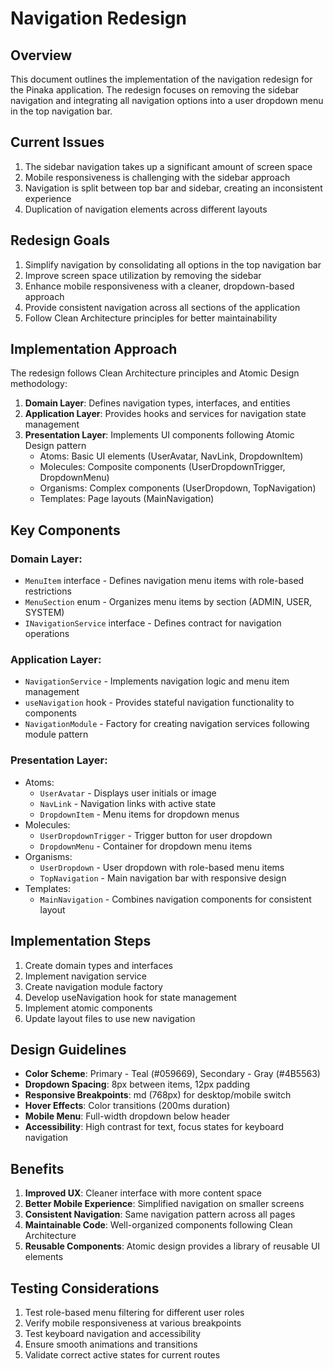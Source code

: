 # Navigation Redesign

## Overview

This document outlines the implementation of the navigation redesign for the Pinaka application. The redesign focuses on removing the sidebar navigation and integrating all navigation options into a user dropdown menu in the top navigation bar.

## Current Issues

1. The sidebar navigation takes up a significant amount of screen space
2. Mobile responsiveness is challenging with the sidebar approach
3. Navigation is split between top bar and sidebar, creating an inconsistent experience
4. Duplication of navigation elements across different layouts

## Redesign Goals

1. Simplify navigation by consolidating all options in the top navigation bar
2. Improve screen space utilization by removing the sidebar
3. Enhance mobile responsiveness with a cleaner, dropdown-based approach
4. Provide consistent navigation across all sections of the application
5. Follow Clean Architecture principles for better maintainability

## Implementation Approach

The redesign follows Clean Architecture principles and Atomic Design methodology:

1. **Domain Layer**: Defines navigation types, interfaces, and entities
2. **Application Layer**: Provides hooks and services for navigation state management
3. **Presentation Layer**: Implements UI components following Atomic Design pattern
   - Atoms: Basic UI elements (UserAvatar, NavLink, DropdownItem)
   - Molecules: Composite components (UserDropdownTrigger, DropdownMenu)
   - Organisms: Complex components (UserDropdown, TopNavigation)
   - Templates: Page layouts (MainNavigation)

## Key Components

### Domain Layer:

- `MenuItem` interface - Defines navigation menu items with role-based restrictions
- `MenuSection` enum - Organizes menu items by section (ADMIN, USER, SYSTEM)
- `INavigationService` interface - Defines contract for navigation operations

### Application Layer:

- `NavigationService` - Implements navigation logic and menu item management
- `useNavigation` hook - Provides stateful navigation functionality to components
- `NavigationModule` - Factory for creating navigation services following module pattern

### Presentation Layer:

- Atoms:
  - `UserAvatar` - Displays user initials or image
  - `NavLink` - Navigation links with active state
  - `DropdownItem` - Menu items for dropdown menus
- Molecules:
  - `UserDropdownTrigger` - Trigger button for user dropdown
  - `DropdownMenu` - Container for dropdown menu items
- Organisms:
  - `UserDropdown` - User dropdown with role-based menu items
  - `TopNavigation` - Main navigation bar with responsive design
- Templates:
  - `MainNavigation` - Combines navigation components for consistent layout

## Implementation Steps

1. Create domain types and interfaces
2. Implement navigation service
3. Create navigation module factory
4. Develop useNavigation hook for state management
5. Implement atomic components
6. Update layout files to use new navigation

## Design Guidelines

- **Color Scheme**: Primary - Teal (#059669), Secondary - Gray (#4B5563)
- **Dropdown Spacing**: 8px between items, 12px padding
- **Responsive Breakpoints**: md (768px) for desktop/mobile switch
- **Hover Effects**: Color transitions (200ms duration)
- **Mobile Menu**: Full-width dropdown below header
- **Accessibility**: High contrast for text, focus states for keyboard navigation

## Benefits

1. **Improved UX**: Cleaner interface with more content space
2. **Better Mobile Experience**: Simplified navigation on smaller screens
3. **Consistent Navigation**: Same navigation pattern across all pages
4. **Maintainable Code**: Well-organized components following Clean Architecture
5. **Reusable Components**: Atomic design provides a library of reusable UI elements

## Testing Considerations

1. Test role-based menu filtering for different user roles
2. Verify mobile responsiveness at various breakpoints
3. Test keyboard navigation and accessibility
4. Ensure smooth animations and transitions
5. Validate correct active states for current routes
